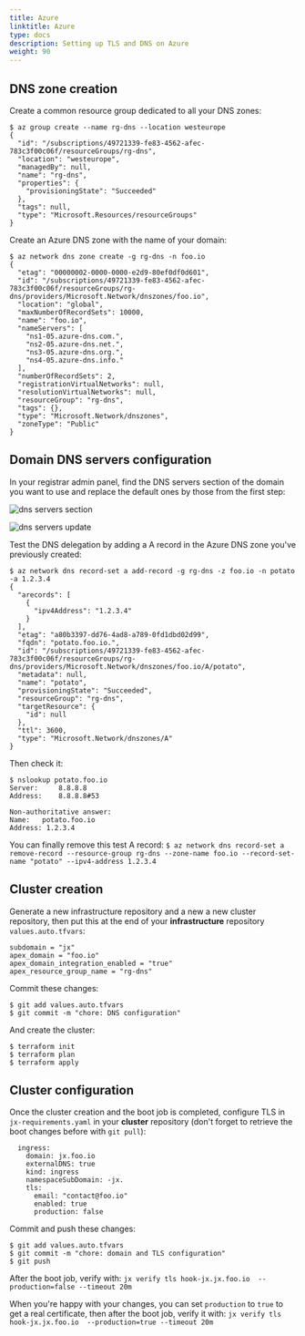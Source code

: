 ```yaml
---
title: Azure
linktitle: Azure 
type: docs
description: Setting up TLS and DNS on Azure
weight: 90
---
```


## DNS zone creation

Create a common resource group dedicated to all your DNS zones:
```
$ az group create --name rg-dns --location westeurope
{
  "id": "/subscriptions/49721339-fe83-4562-afec-783c3f00c06f/resourceGroups/rg-dns",
  "location": "westeurope",
  "managedBy": null,
  "name": "rg-dns",
  "properties": {
    "provisioningState": "Succeeded"
  },
  "tags": null,
  "type": "Microsoft.Resources/resourceGroups"
}
```

Create an Azure DNS zone with the name of your domain:
```
$ az network dns zone create -g rg-dns -n foo.io
{
  "etag": "00000002-0000-0000-e2d9-80ef0df0d601",
  "id": "/subscriptions/49721339-fe83-4562-afec-783c3f00c06f/resourceGroups/rg-dns/providers/Microsoft.Network/dnszones/foo.io",
  "location": "global",
  "maxNumberOfRecordSets": 10000,
  "name": "foo.io",
  "nameServers": [
    "ns1-05.azure-dns.com.",
    "ns2-05.azure-dns.net.",
    "ns3-05.azure-dns.org.",
    "ns4-05.azure-dns.info."
  ],
  "numberOfRecordSets": 2,
  "registrationVirtualNetworks": null,
  "resolutionVirtualNetworks": null,
  "resourceGroup": "rg-dns",
  "tags": {},
  "type": "Microsoft.Network/dnszones",
  "zoneType": "Public"
}
```

## Domain DNS servers configuration

In your registrar admin panel, find the DNS servers section of the domain you want to use and replace the default ones by those from the first step:

![dns servers section](/images/v3/registrar_dns_servers.png)

![dns servers update](/images/v3/registrar_dns_servers_update.png)

Test the DNS delegation by adding a A record in the Azure DNS zone you've previously created:
```
$ az network dns record-set a add-record -g rg-dns -z foo.io -n potato -a 1.2.3.4
{
  "arecords": [
    {
      "ipv4Address": "1.2.3.4"
    }
  ],
  "etag": "a80b3397-dd76-4ad8-a789-0fd1dbd02d99",
  "fqdn": "potato.foo.io.",
  "id": "/subscriptions/49721339-fe83-4562-afec-783c3f00c06f/resourceGroups/rg-dns/providers/Microsoft.Network/dnszones/foo.io/A/potato",
  "metadata": null,
  "name": "potato",
  "provisioningState": "Succeeded",
  "resourceGroup": "rg-dns",
  "targetResource": {
    "id": null
  },
  "ttl": 3600,
  "type": "Microsoft.Network/dnszones/A"
}
```

Then check it:
```
$ nslookup potato.foo.io
Server:		8.8.8.8
Address:	8.8.8.8#53

Non-authoritative answer:
Name:	potato.foo.io
Address: 1.2.3.4
```

You can finally remove this test A record:
`$ az network dns record-set a remove-record --resource-group rg-dns --zone-name foo.io --record-set-name "potato" --ipv4-address 1.2.3.4`

## Cluster creation

Generate a new infrastructure repository and a new a new cluster repository, then put this at the end of your **infrastructure** repository `values.auto.tfvars`:
```
subdomain = "jx"
apex_domain = "foo.io"
apex_domain_integration_enabled = "true"
apex_resource_group_name = "rg-dns"
```

Commit these changes:
```
$ git add values.auto.tfvars
$ git commit -m "chore: DNS configuration"
```

And create the cluster:
```
$ terraform init
$ terraform plan
$ terraform apply
```

## Cluster configuration

Once the cluster creation and the boot job is completed, configure TLS in `jx-requirements.yaml` in your **cluster** repository (don't forget to retrieve the boot changes before with `git pull`):
```
  ingress:
    domain: jx.foo.io
    externalDNS: true
    kind: ingress
    namespaceSubDomain: -jx.
    tls:
      email: "contact@foo.io"
      enabled: true
      production: false
```

Commit and push these changes:
```
$ git add values.auto.tfvars
$ git commit -m "chore: domain and TLS configuration"
$ git push
```

After the boot job, verify with:
`jx verify tls hook-jx.jx.foo.io  --production=false --timeout 20m`

When you're happy with your changes, you can set `production` to `true` to get a real certificate, then after the boot job, verify it with:
`jx verify tls hook-jx.jx.foo.io  --production=true --timeout 20m`

